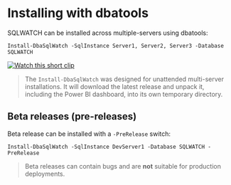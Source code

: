 # Installing with dbatools

SQLWATCH can be installed across multiple-servers using dbatools:

```text
Install-DbaSqlWatch -SqlInstance Server1, Server2, Server3 -Database SQLWATCH
```

[![Watch this short clip](http://img.youtube.com/vi/W38osuBv_Q8/0.jpg)](http://www.youtube.com/watch?v=W38osuBv_Q8)

> The `Install-DbaSqlWatch` was designed for unattended multi-server installations. It will download the latest release and unpack it, including the Power BI dashboard, into its own temporary directory.

## Beta releases \(pre-releases\)

Beta release can be installed with a `-PreRelease` switch:

```text
Install-DbaSqlWatch -SqlInstance DevServer1 -Database SQLWATCH -PreRelease
```

> Beta releases can contain bugs and are **not** suitable for production deployments.

